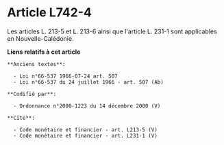 # Article L742-4

Les articles L. 213-5 et L. 213-6 ainsi que l'article L. 231-1 sont applicables en Nouvelle-Calédonie.

**Liens relatifs à cet article**

	**Anciens textes**:

	  - Loi n°66-537 1966-07-24 art. 507
	  - Loi n°66-537 du 24 juillet 1966 - art. 507 (Ab)

	**Codifié par**:

	  - Ordonnance n°2000-1223 du 14 décembre 2000 (V)

	**Cite**:

	  - Code monétaire et financier - art. L213-5 (V)
	  - Code monétaire et financier - art. L231-1 (V)
